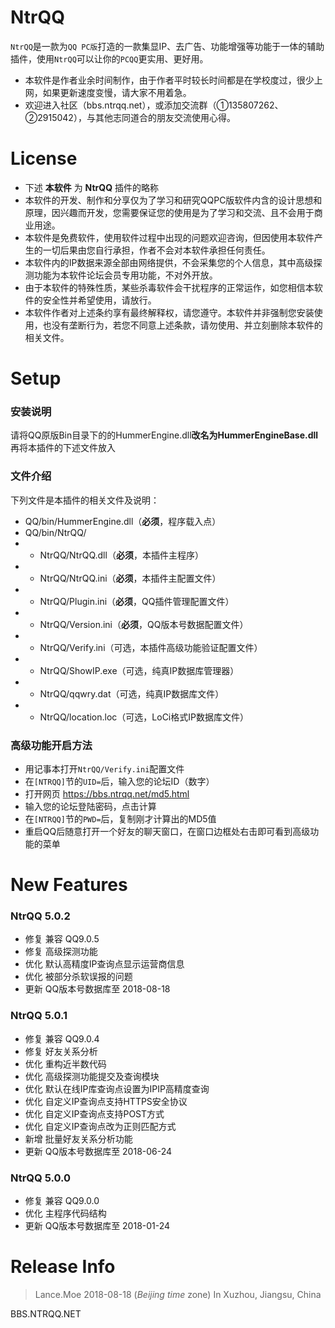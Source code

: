 
# NtrQQ

`NtrQQ`是一款为`QQ PC版`打造的一款集显IP、去广告、功能增强等功能于一体的辅助插件，使用`NtrQQ`可以让你的`PCQQ`更实用、更好用。
- 本软件是作者业余时间制作，由于作者平时较长时间都是在学校度过，很少上网，如果更新速度变慢，请大家不用着急。
- 欢迎进入社区（bbs.ntrqq.net），或添加交流群（①135807262、②2915042），与其他志同道合的朋友交流使用心得。

# License

- 下述 **本软件** 为 **NtrQQ** 插件的略称
- 本软件的开发、制作和分享仅为了学习和研究QQPC版软件内含的设计思想和原理，因兴趣而开发，您需要保证您的使用是为了学习和交流、且不会用于商业用途。
- 本软件是免费软件，使用软件过程中出现的问题欢迎咨询，但因使用本软件产生的一切后果由您自行承担，作者不会对本软件承担任何责任。
- 本软件内的IP数据来源全部由网络提供，不会采集您的个人信息，其中高级探测功能为本软件论坛会员专用功能，不对外开放。
- 由于本软件的特殊性质，某些杀毒软件会干扰程序的正常运作，如您相信本软件的安全性并希望使用，请放行。
- 本软件作者对上述条约享有最终解释权，请您遵守。本软件并非强制您安装使用，也没有垄断行为，若您不同意上述条款，请勿使用、并立刻删除本软件的相关文件。

# Setup

### 安装说明
请将QQ原版Bin目录下的的HummerEngine.dll**改名为HummerEngineBase.dll**再将本插件的下述文件放入

### 文件介绍
下列文件是本插件的相关文件及说明：
- QQ/bin/HummerEngine.dll（**必须**，程序载入点）
- QQ/bin/NtrQQ/
- - NtrQQ/NtrQQ.dll（**必须**，本插件主程序）
- - NtrQQ/NtrQQ.ini（**必须**，本插件主配置文件）
- - NtrQQ/Plugin.ini（**必须**，QQ插件管理配置文件）
- - NtrQQ/Version.ini（**必须**，QQ版本号数据配置文件）
- - NtrQQ/Verify.ini（可选，本插件高级功能验证配置文件）
- - NtrQQ/ShowIP.exe（可选，纯真IP数据库管理器）
- - NtrQQ/qqwry.dat（可选，纯真IP数据库文件）
- - NtrQQ/location.loc（可选，LoCi格式IP数据库文件）

### 高级功能开启方法
- 用记事本打开`NtrQQ/Verify.ini`配置文件
- 在`[NTRQQ]`节的`UID=`后，输入您的论坛ID（数字）
- 打开网页 https://bbs.ntrqq.net/md5.html
- 输入您的论坛登陆密码，点击计算
- 在`[NTRQQ]`节的`PWD=`后，复制刚才计算出的MD5值
- 重启QQ后随意打开一个好友的聊天窗口，在窗口边框处右击即可看到高级功能的菜单

# New Features

### NtrQQ 5.0.2
- 修复 兼容 QQ9.0.5
- 修复 高级探测功能
- 优化 默认高精度IP查询点显示运营商信息
- 优化 被部分杀软误报的问题
- 更新 QQ版本号数据库至 2018-08-18

### NtrQQ 5.0.1
- 修复 兼容 QQ9.0.4
- 修复 好友关系分析
- 优化 重构近半数代码
- 优化 高级探测功能提交及查询模块
- 优化 默认在线IP库查询点设置为IPIP高精度查询
- 优化 自定义IP查询点支持HTTPS安全协议
- 优化 自定义IP查询点支持POST方式
- 优化 自定义IP查询点改为正则匹配方式
- 新增 批量好友关系分析功能
- 更新 QQ版本号数据库至 2018-06-24

### NtrQQ 5.0.0
- 修复 兼容 QQ9.0.0
- 优化 主程序代码结构
- 更新 QQ版本号数据库至 2018-01-24

# Release Info

>Lance.Moe
>2018-08-18 (_Beijing time_ zone)
>In Xuzhou, Jiangsu, China

BBS.NTRQQ.NET
